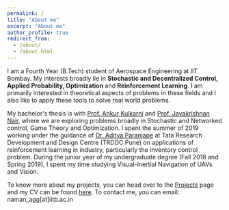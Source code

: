 ```yaml
---
permalink: /
title: "About me"
excerpt: "About me"
author_profile: true
redirect_from: 
  - /about/
  - /about.html
---
```


I am a Fourth Year (B.Tech) student of Aerospace Engineering at IIT Bombay. My interests broadly lie in **Stochastic and Decentralized Control, Applied Probability, Optimization** and **Reinforcement Learning**. I am primarily interested in theoretical aspects of problems in these fields and I also like to apply these tools to solve real world problems. 

My bachelor's thesis is with [Prof. Ankur Kulkarni](http://www.sc.iitb.ac.in/~ankur/) and [Prof. Jayakrishnan Nair](https://www.ee.iitb.ac.in/~jayakrishnan.nair/), where we are exploring problems broadly in Stochastic and Networked control, Game Theory and Optimization. I spent the summer of 2019 working under the guidance of [Dr. Aditya Paranjape](https://in.linkedin.com/in/ap2da) at Tata Research Development and Design Centre (TRDDC Pune) on applications of reinforcement learning in industry, particularly the inventory control problem. During the junior year of my undergraduate degree (Fall 2018 and Spring 2019), I spent my time studying Visual-Inertial Navigation of UAVs and Vision. 

To know more about my projects, you can head over to the [Projects](https://namanaggarwal.github.io/projects/) page and my CV can be found [here](https://namanaggarwal.github.io/cv/). To contact me, you can email: naman_agg[at]iitb.ac.in

